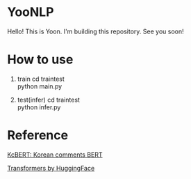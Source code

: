 # YooNLP
Hello! This is Yoon.
I'm building this repository.
See you soon!

# How to use
1. train
cd traintest  
python main.py

2. test(infer)
cd traintest  
python infer.py

# Reference
[KcBERT: Korean comments BERT](https://github.com/Beomi/KcBERT)

[Transformers by HuggingFace](https://github.com/huggingface/transformers)
